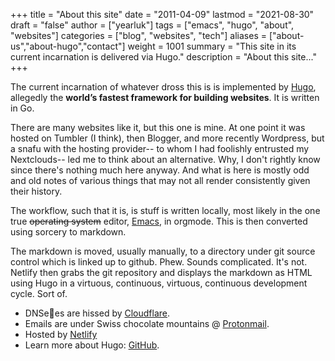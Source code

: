 +++
title = "About this site"
date = "2011-04-09"
lastmod = "2021-08-30"
draft = "false"
author = ["yearluk"]
tags = ["emacs", "hugo", "about", "websites"]
categories = ["blog", "websites", "tech"]
aliases = ["about-us","about-hugo","contact"]
weight = 1001
summary = "This site in its current incarnation is delivered via Hugo."
description = "About this site..."
+++


The current incarnation of whatever dross this is is implemented by [Hugo](https://gohugo.io), allegedly the **world’s fastest framework for building websites**. It is written in Go.

There are many websites like it, but this one is mine. At one point it was hosted on Tumbler (I think), then Blogger, and more recently Wordpress, but a snafu with the hosting provider-- to whom I had foolishly entrusted my Nextclouds-- led me to think about an alternative. Why, I don't rightly know since there's nothing much here anyway. And what is here is mostly odd and old notes of various things that may not all render consistently given their history.

The workflow, such that it is, is stuff is written locally, most likely in the one true ~~operating system~~ editor, [Emacs](https://www.gnu.org/software/emacs/), in orgmode. This is then converted using sorcery to markdown. 

The markdown is moved, usually manually, to a directory under git source control which is linked up to github. Phew. Sounds complicated. It's not. Netlify then grabs the git repository and displays the markdown as HTML using Hugo in a virtuous, continuous, virtuous, continuous development cycle. Sort of.

- DNSe🐍es are hissed by [Cloudflare](https://cloudflare.com). 
- Emails are under Swiss chocolate mountains @ [Protonmail](https://protonmail.ch).  
- Hosted by [Netlify](https://netlify.com)
- Learn more about Hugo: [GitHub](https://github.com/gohugoio).
